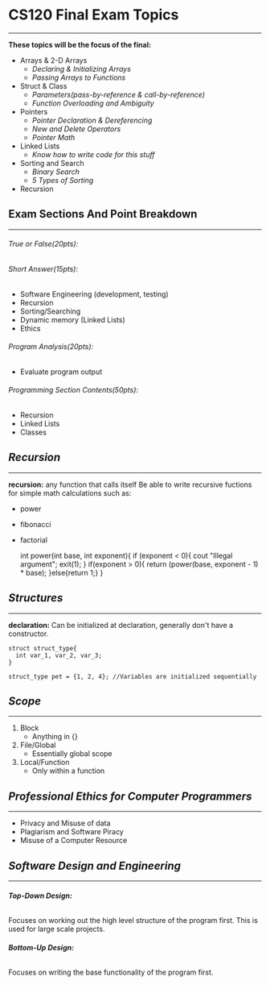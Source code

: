 # **CS120 Final Exam Topics** #
***

**These topics will be the focus of the final:**
* Arrays & 2-D Arrays
  * *Declaring & Initializing Arrays*
  * *Passing Arrays to Functions*
* Struct & Class
  * *Parameters(pass-by-reference & call-by-reference)*
  * *Function Overloading and Ambiguity*
* Pointers
  * *Pointer Declaration & Dereferencing*
  * *New and Delete Operators*
  * *Pointer Math*
* Linked Lists
  * *Know how to write code for this stuff*
* Sorting and Search
  * *Binary Search*
  * *5 Types of Sorting*
* Recursion

## Exam Sections And Point Breakdown ##
---

###### *True or False(20pts):* ######

###### *Short Answer(15pts):* ######
* Software Engineering (development, testing)
* Recursion
* Sorting/Searching
* Dynamic memory (Linked Lists)
* Ethics

###### *Program Analysis(20pts):* ######
* Evaluate program output

###### *Programming Section Contents(50pts):* ######
* Recursion
* Linked Lists
* Classes


## *Recursion* ##
---
**recursion:** any function that calls itself
Be able to write recursive fuctions for simple math calculations such as:
* power
* fibonacci
* factorial


    int power(int base, int exponent){
      if (exponent < 0){
          cout "Illegal argument";
          exit(1);
      }
      if(exponent > 0){
        return (power(base, exponent - 1) * base);
      }else{return 1;}
    }
    
    

## *Structures* ##
---
**declaration:** Can be initialized at declaration, generally don't have a constructor.

    struct struct_type{
      int var_1, var_2, var_3;
    }

    struct_type pet = {1, 2, 4}; //Variables are initialized sequentially
    
    

## *Scope* ##
---
1. Block
   * Anything in {}
2. File/Global
   * Essentially global scope
3. Local/Function
   * Only within a function
   
   

## *Professional Ethics for Computer Programmers* ##
---
* Privacy and Misuse of data
* Plagiarism and Software Piracy
* Misuse of a Computer Resource



## *Software Design and Engineering* ##
---

###### **Top-Down Design:** ######
Focuses on working out the high level structure of the program first. This is used for large scale projects.

###### **Bottom-Up Design:** ######
Focuses on writing the base functionality of the program first.

